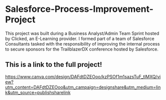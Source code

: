# Salesforce-Process-Improvement-Project
This project was built during a Business Analyst/Admin Team Sprint hosted by Clicked, an E-Learning provider. I formed part of a team of Salesforce Consultants tasked with the responsibility of improving the internal process to secure sponsors for the TrailblazerDX conference hosted by Salesforce.

## This is a link to the full project!
https://www.canva.com/design/DAFdtDZEOoo/kzPSOf1m1sazsTuF_tlMXQ/view?utm_content=DAFdtDZEOoo&utm_campaign=designshare&utm_medium=link&utm_source=publishsharelink

